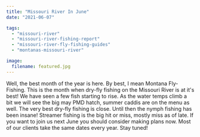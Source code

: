 ```yaml
---
title: "Missouri River In June"
date: "2021-06-07"

tags:
  - "missouri-river"
  - "missouri-river-fishing-report"
  - "missouri-river-fly-fishing-guides"
  - "montanas-missouri-river"

image:
  filename: featured.jpg
---
```


Well, the best month of the year is here. By best, I mean Montana Fly-Fishing. This is the month when dry-fly fishing on the Missouri River is at it's best! We have seen a few fish starting to rise. As the water temps climb a bit we will see the big may PMD hatch, summer caddis are on the menu as well. The very best dry-fly fishing is close. Until then the nymph fishing has been insane! Streamer fishing is the big hit or miss, mostly miss as of late. If you want to join us next June you should consider making plans now. Most of our clients take the same dates every year. Stay tuned!
